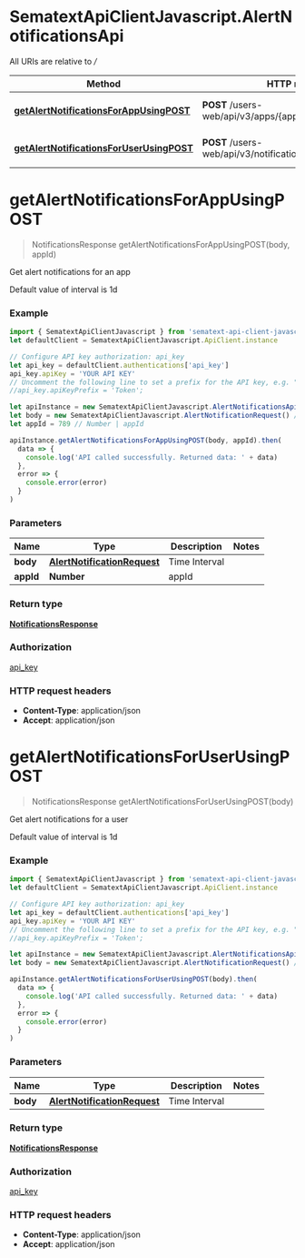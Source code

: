 # SematextApiClientJavascript.AlertNotificationsApi

All URIs are relative to _/_

| Method                                                                                                      | HTTP request                                                 | Description                        |
| ----------------------------------------------------------------------------------------------------------- | ------------------------------------------------------------ | ---------------------------------- |
| [**getAlertNotificationsForAppUsingPOST**](AlertNotificationsApi.md#getAlertNotificationsForAppUsingPOST)   | **POST** /users-web/api/v3/apps/{appId}/notifications/alerts | Get alert notifications for an app |
| [**getAlertNotificationsForUserUsingPOST**](AlertNotificationsApi.md#getAlertNotificationsForUserUsingPOST) | **POST** /users-web/api/v3/notifications/alerts              | Get alert notifications for a user |

<a name="getAlertNotificationsForAppUsingPOST"></a>

# **getAlertNotificationsForAppUsingPOST**

> NotificationsResponse getAlertNotificationsForAppUsingPOST(body, appId)

Get alert notifications for an app

Default value of interval is 1d

### Example

```javascript
import { SematextApiClientJavascript } from 'sematext-api-client-javascript'
let defaultClient = SematextApiClientJavascript.ApiClient.instance

// Configure API key authorization: api_key
let api_key = defaultClient.authentications['api_key']
api_key.apiKey = 'YOUR API KEY'
// Uncomment the following line to set a prefix for the API key, e.g. "Token" (defaults to null)
//api_key.apiKeyPrefix = 'Token';

let apiInstance = new SematextApiClientJavascript.AlertNotificationsApi()
let body = new SematextApiClientJavascript.AlertNotificationRequest() // AlertNotificationRequest | Time Interval
let appId = 789 // Number | appId

apiInstance.getAlertNotificationsForAppUsingPOST(body, appId).then(
  data => {
    console.log('API called successfully. Returned data: ' + data)
  },
  error => {
    console.error(error)
  }
)
```

### Parameters

| Name      | Type                                                        | Description   | Notes |
| --------- | ----------------------------------------------------------- | ------------- | ----- |
| **body**  | [**AlertNotificationRequest**](AlertNotificationRequest.md) | Time Interval |
| **appId** | **Number**                                                  | appId         |

### Return type

[**NotificationsResponse**](NotificationsResponse.md)

### Authorization

[api_key](../README.md#api_key)

### HTTP request headers

- **Content-Type**: application/json
- **Accept**: application/json

<a name="getAlertNotificationsForUserUsingPOST"></a>

# **getAlertNotificationsForUserUsingPOST**

> NotificationsResponse getAlertNotificationsForUserUsingPOST(body)

Get alert notifications for a user

Default value of interval is 1d

### Example

```javascript
import { SematextApiClientJavascript } from 'sematext-api-client-javascript'
let defaultClient = SematextApiClientJavascript.ApiClient.instance

// Configure API key authorization: api_key
let api_key = defaultClient.authentications['api_key']
api_key.apiKey = 'YOUR API KEY'
// Uncomment the following line to set a prefix for the API key, e.g. "Token" (defaults to null)
//api_key.apiKeyPrefix = 'Token';

let apiInstance = new SematextApiClientJavascript.AlertNotificationsApi()
let body = new SematextApiClientJavascript.AlertNotificationRequest() // AlertNotificationRequest | Time Interval

apiInstance.getAlertNotificationsForUserUsingPOST(body).then(
  data => {
    console.log('API called successfully. Returned data: ' + data)
  },
  error => {
    console.error(error)
  }
)
```

### Parameters

| Name     | Type                                                        | Description   | Notes |
| -------- | ----------------------------------------------------------- | ------------- | ----- |
| **body** | [**AlertNotificationRequest**](AlertNotificationRequest.md) | Time Interval |

### Return type

[**NotificationsResponse**](NotificationsResponse.md)

### Authorization

[api_key](../README.md#api_key)

### HTTP request headers

- **Content-Type**: application/json
- **Accept**: application/json
